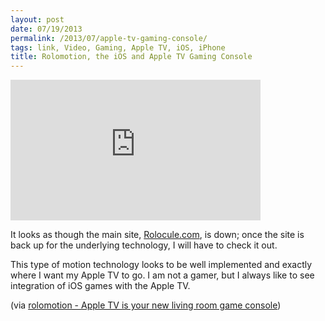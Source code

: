 ```yaml
---
layout: post
date: 07/19/2013
permalink: /2013/07/apple-tv-gaming-console/
tags: link, Video, Gaming, Apple TV, iOS, iPhone
title: Rolomotion, the iOS and Apple TV Gaming Console
---
```


<iframe width="400" height="225" src="https://www.youtube.com/embed/9Jq-HWiml54?feature=oembed" frameborder="0" allowfullscreen></iframe><br/>

<p>It looks as though the main site, <a href="http://rolocule.com" title="Rolocule Games">Rolocule.com</a>, is down; once the site is back up for the underlying technology, I will have to check it out.</p>

<p>This type of motion technology looks to be well implemented and exactly where I want my Apple TV to go. I am not a gamer, but I always like to see integration of iOS games with the Apple TV.</p>

<p>(via <a href="http://www.rolomotion.tv/">rolomotion - Apple TV is your new living room game console</a>)</p>
